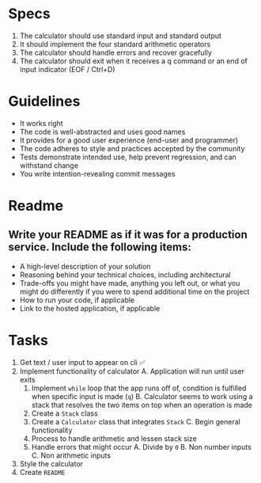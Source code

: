 # Specs
1. The calculator should use standard input and standard output
2. It should implement the four standard arithmetic operators
3. The calculator should handle errors and recover gracefully
4. The calculator should exit when it receives a q command or an end of input indicator (EOF / Ctrl+D)

# Guidelines
- It works right
- The code is well-abstracted and uses good names
- It provides for a good user experience (end-user and programmer)
- The code adheres to style and practices accepted by the community
- Tests demonstrate intended use, help prevent regression, and can withstand change
- You write intention-revealing commit messages


# Readme
## Write your README as if it was for a production service. Include the following items:

- A high-level description of your solution
- Reasoning behind your technical choices, including architectural
- Trade-offs you might have made, anything you left out, or what you might do differently if you were to spend additional time on the project
- How to run your code, if applicable
- Link to the hosted application, if applicable


# Tasks
1. Get text / user input to appear on cli ✅
2. Implement functionality of calculator
  A. Application will run until user exits
    1. Implement `while` loop that the app runs off of, condition is fulfilled when specific input is made (`q`)
  B. Calculator seems to work using a stack that resolves the two items on top when an operation is made
    1. Create a `Stack` class
    2. Create a `Calculator` class that integrates `Stack` 
  C. Begin general functionality
    1. Process to handle arithmetic and lessen stack size
    2. Handle errors that might occur
      A. Divide by `0`
      B. Non number inputs
      C. Non arithmetic inputs
3. Style the calculator
4. Create `README`